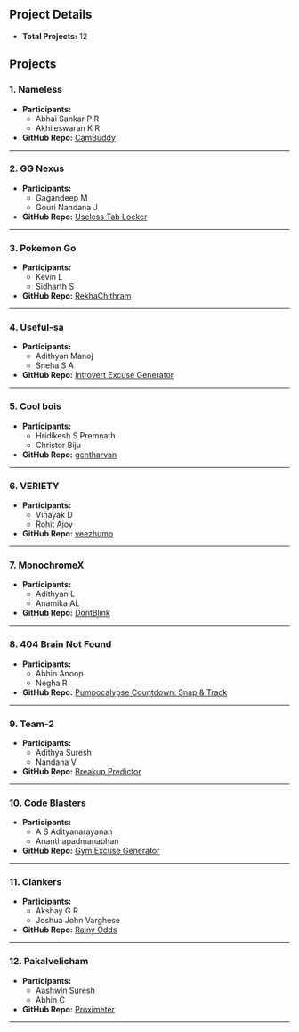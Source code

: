 ## **Project Details**
- **Total Projects:** 12
  
## **Projects**
### 1. **Nameless**
- **Participants:**
  - Abhai Sankar P R  
  - Akhileswaran K R  
- **GitHub Repo:** [CamBuddy](https://github.com/Akhileswaran-K-R/useless_project_temp)

---

### 2. **GG Nexus**
- **Participants:**
  - Gagandeep M  
  - Gouri Nandana J  
- **GitHub Repo:** [Useless Tab Locker](https://github.com/Gagan004tech/useless_project_temp)
---

### 3. **Pokemon Go**
- **Participants:**
  - Kevin L 
  - Sidharth S  
- **GitHub Repo:** [RekhaChithram](https://github.com/Blackeye6941/RekhaChithram)
---
### 4. **Useful-sa**
- **Participants:**
  - Adithyan Manoj 
  - Sneha S A
- **GitHub Repo:** [Introvert Excuse Generator](https://github.com/adithyan-manoj/Introvert_excuse_generator.git)
---
### 5. **Cool bois**
- **Participants:**
  - Hridikesh S Premnath 
  - Christor Biju
- **GitHub Repo:** [gentharvan](https://github.com/rosyhelios/useless_project_gentharvan)
---
### 6. **VERIETY**
- **Participants:**
  - Vinayak D 
  - Rohit Ajoy
- **GitHub Repo:** [veezhumo](https://github.com/nerdemon/useless_project_temp)
---
### 7. **MonochromeX**
- **Participants:**
  - Adithyan L 
  - Anamika AL
- **GitHub Repo:** [DontBlink](https://github.com/carbonite13/dontblink)
---
### 8. **404 Brain Not Found**
- **Participants:**
  - Abhin Anoop
  - Negha R
- **GitHub Repo:** [Pumpocalypse Countdown: Snap & Track](https://github.com/NullPioneer/useless_project_temp.git)
---
### 9. **Team-2**
- **Participants:**
  - Adithya Suresh
  - Nandana V
- **GitHub Repo:** [Breakup Predictor](https://github.com/Adithya880/useless_project_temp)
---

### 10. **Code Blasters**
- **Participants:**
  - A S Adityanarayanan
  - Ananthapadmanabhan
- **GitHub Repo:** [Gym Excuse Generator](https://github.com/techy-zenith/gym-excuse-generator)
---

### 11. **Clankers**
- **Participants:**
  - Akshay G R 
  - Joshua John Varghese
- **GitHub Repo:** [Rainy Odds](https://github.com/akshaygr777/useless_project_temp)
---

### 12. **Pakalvelicham**
- **Participants:**
  - Aashwin Suresh
  - Abhin C
- **GitHub Repo:** [Proximeter](https://github.com/ABHINC03/PROXIMETER)
---
